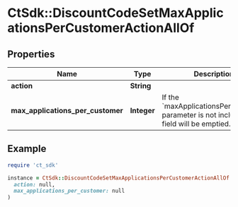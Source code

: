 # CtSdk::DiscountCodeSetMaxApplicationsPerCustomerActionAllOf

## Properties

| Name | Type | Description | Notes |
| ---- | ---- | ----------- | ----- |
| **action** | **String** |  | [optional] |
| **max_applications_per_customer** | **Integer** | If the &#x60;maxApplicationsPerCustomer&#x60; parameter is not included, the field will be emptied. | [optional] |

## Example

```ruby
require 'ct_sdk'

instance = CtSdk::DiscountCodeSetMaxApplicationsPerCustomerActionAllOf.new(
  action: null,
  max_applications_per_customer: null
)
```


